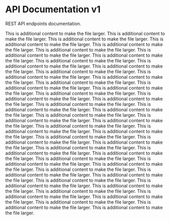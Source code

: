 # API Documentation v1

REST API endpoints documentation.

This is additional content to make the file larger. This is additional content to make the file larger. This is additional content to make the file larger. This is additional content to make the file larger. This is additional content to make the file larger. This is additional content to make the file larger. This is additional content to make the file larger. This is additional content to make the file larger. This is additional content to make the file larger. This is additional content to make the file larger. This is additional content to make the file larger. This is additional content to make the file larger. This is additional content to make the file larger. This is additional content to make the file larger. This is additional content to make the file larger. This is additional content to make the file larger. This is additional content to make the file larger. This is additional content to make the file larger. This is additional content to make the file larger. This is additional content to make the file larger. This is additional content to make the file larger. This is additional content to make the file larger. This is additional content to make the file larger. This is additional content to make the file larger. This is additional content to make the file larger. This is additional content to make the file larger. This is additional content to make the file larger. This is additional content to make the file larger. This is additional content to make the file larger. This is additional content to make the file larger. This is additional content to make the file larger. This is additional content to make the file larger. This is additional content to make the file larger. This is additional content to make the file larger. This is additional content to make the file larger. This is additional content to make the file larger. This is additional content to make the file larger. This is additional content to make the file larger. This is additional content to make the file larger. This is additional content to make the file larger. This is additional content to make the file larger. This is additional content to make the file larger. This is additional content to make the file larger. This is additional content to make the file larger. This is additional content to make the file larger. This is additional content to make the file larger. This is additional content to make the file larger. This is additional content to make the file larger. This is additional content to make the file larger. This is additional content to make the file larger. 